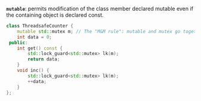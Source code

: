 **`mutable`**: permits modification of the class member declared mutable even if the containing object is declared const.

```c++
class ThreadsafeCounter {
    mutable std::mutex m; // The "M&M rule": mutable and mutex go together
    int data = 0;
 public:
    int get() const {
        std::lock_guard<std::mutex> lk(m);
        return data;
    }
    void inc() {
        std::lock_guard<std::mutex> lk(m);
        ++data;
    }
};
```

